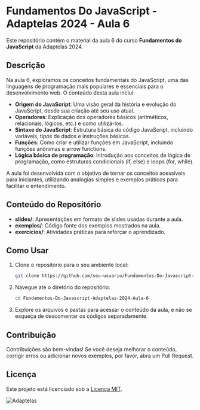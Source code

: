 # Fundamentos Do JavaScript - Adaptelas 2024 - Aula 6

Este repositório contém o material da aula 6 do curso **Fundamentos do JavaScript** da Adaptelas 2024.

## Descrição

Na aula 6, exploramos os conceitos fundamentais do JavaScript, uma das linguagens de programação mais populares e essenciais para o desenvolvimento web. O conteúdo desta aula inclui:

- **Origem do JavaScript**: Uma visão geral da história e evolução do JavaScript, desde sua criação até seu uso atual.
- **Operadores**: Explicação dos operadores básicos (aritméticos, relacionais, lógicos, etc.) e como utilizá-los.
- **Sintaxe do JavaScript**: Estrutura básica do código JavaScript, incluindo variáveis, tipos de dados e instruções básicas.
- **Funções**: Como criar e utilizar funções em JavaScript, incluindo funções anônimas e arrow functions.
- **Lógica básica de programação**: Introdução aos conceitos de lógica de programação, como estruturas condicionais (if, else) e loops (for, while).

A aula foi desenvolvida com o objetivo de tornar os conceitos acessíveis para iniciantes, utilizando analogias simples e exemplos práticos para facilitar o entendimento.

## Conteúdo do Repositório

- **slides/**: Apresentações em formato de slides usadas durante a aula.
- **exemplos/**: Código fonte dos exemplos mostrados na aula.
- **exercícios/**: Atividades práticas para reforçar o aprendizado.

## Como Usar

1. Clone o repositório para o seu ambiente local:
   ```bash
   git clone https://github.com/seu-usuario/Fundamentos-Do-Javascript-Adaptelas-2024-Aula-6.git
   ```

2. Navegue até o diretório do repositório:
   ```bash
   cd Fundamentos-Do-Javascript-Adaptelas-2024-Aula-6
   ```

3. Explore os arquivos e pastas para acessar o conteúdo da aula, e não se esqueça de descomentar os códigos separadamente.

## Contribuição

Contribuições são bem-vindas! Se você deseja melhorar o conteúdo, corrigir erros ou adicionar novos exemplos, por favor, abra um Pull Request.

## Licença

Este projeto está licenciado sob a [Licença MIT](LICENSE).

![Adaptelas](https://media.licdn.com/dms/image/D4D22AQGxL0ijHYUlQA/feedshare-shrink_800/0/1688062478415?e=2147483647&v=beta&t=ta35mjdCg7kqg867E_oTQg3xxGk5yumQs1tHJfiGHLg)

